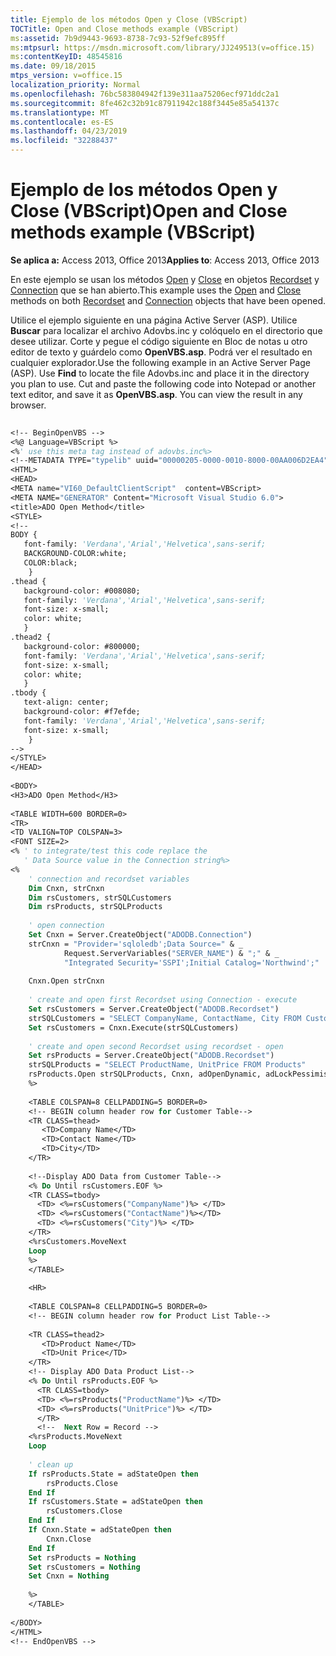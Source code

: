 ```yaml
---
title: Ejemplo de los métodos Open y Close (VBScript)
TOCTitle: Open and Close methods example (VBScript)
ms:assetid: 7b9d9443-9693-8738-7c93-52f9efc895ff
ms:mtpsurl: https://msdn.microsoft.com/library/JJ249513(v=office.15)
ms:contentKeyID: 48545816
ms.date: 09/18/2015
mtps_version: v=office.15
localization_priority: Normal
ms.openlocfilehash: 76bc583804942f139e311aa75206ecf971ddc2a1
ms.sourcegitcommit: 8fe462c32b91c87911942c188f3445e85a54137c
ms.translationtype: MT
ms.contentlocale: es-ES
ms.lasthandoff: 04/23/2019
ms.locfileid: "32288437"
---
```

# <a name="open-and-close-methods-example-vbscript"></a><span data-ttu-id="791d8-102">Ejemplo de los métodos Open y Close (VBScript)</span><span class="sxs-lookup"><span data-stu-id="791d8-102">Open and Close methods example (VBScript)</span></span>


<span data-ttu-id="791d8-103">**Se aplica a:** Access 2013, Office 2013</span><span class="sxs-lookup"><span data-stu-id="791d8-103">**Applies to**: Access 2013, Office 2013</span></span>

<span data-ttu-id="791d8-104">En este ejemplo se usan los métodos [Open](open-method-ado-recordset.md) y [Close](close-method-ado.md) en objetos [Recordset](recordset-object-ado.md) y [Connection](connection-object-ado.md) que se han abierto.</span><span class="sxs-lookup"><span data-stu-id="791d8-104">This example uses the [Open](open-method-ado-recordset.md) and [Close](close-method-ado.md) methods on both [Recordset](recordset-object-ado.md) and [Connection](connection-object-ado.md) objects that have been opened.</span></span>

<span data-ttu-id="791d8-p101">Utilice el ejemplo siguiente en una página Active Server (ASP). Utilice **Buscar** para localizar el archivo Adovbs.inc y colóquelo en el directorio que desee utilizar. Corte y pegue el código siguiente en Bloc de notas u otro editor de texto y guárdelo como **OpenVBS.asp**. Podrá ver el resultado en cualquier explorador.</span><span class="sxs-lookup"><span data-stu-id="791d8-p101">Use the following example in an Active Server Page (ASP). Use **Find** to locate the file Adovbs.inc and place it in the directory you plan to use. Cut and paste the following code into Notepad or another text editor, and save it as **OpenVBS.asp**. You can view the result in any browser.</span></span>

```vb 
 
<!-- BeginOpenVBS --> 
<%@ Language=VBScript %> 
<%' use this meta tag instead of adovbs.inc%> 
<!--METADATA TYPE="typelib" uuid="00000205-0000-0010-8000-00AA006D2EA4" --> 
<HTML> 
<HEAD> 
<META name="VI60_DefaultClientScript"  content=VBScript> 
<META NAME="GENERATOR" Content="Microsoft Visual Studio 6.0"> 
<title>ADO Open Method</title> 
<STYLE> 
<!-- 
BODY { 
   font-family: 'Verdana','Arial','Helvetica',sans-serif; 
   BACKGROUND-COLOR:white; 
   COLOR:black; 
    } 
.thead { 
   background-color: #008080;  
   font-family: 'Verdana','Arial','Helvetica',sans-serif;  
   font-size: x-small; 
   color: white; 
   } 
.thead2 { 
   background-color: #800000;  
   font-family: 'Verdana','Arial','Helvetica',sans-serif;  
   font-size: x-small; 
   color: white; 
   } 
.tbody {  
   text-align: center; 
   background-color: #f7efde; 
   font-family: 'Verdana','Arial','Helvetica',sans-serif;  
   font-size: x-small; 
    } 
--> 
</STYLE> 
</HEAD> 
 
<BODY> 
<H3>ADO Open Method</H3> 
 
<TABLE WIDTH=600 BORDER=0> 
<TR> 
<TD VALIGN=TOP COLSPAN=3> 
<FONT SIZE=2> 
<% ' to integrate/test this code replace the  
   ' Data Source value in the Connection string%> 
<%  
    ' connection and recordset variables 
    Dim Cnxn, strCnxn 
    Dim rsCustomers, strSQLCustomers 
    Dim rsProducts, strSQLProducts 
 
    ' open connection 
    Set Cnxn = Server.CreateObject("ADODB.Connection") 
    strCnxn = "Provider='sqloledb';Data Source=" & _ 
            Request.ServerVariables("SERVER_NAME") & ";" & _ 
            "Integrated Security='SSPI';Initial Catalog='Northwind';" 
 
    Cnxn.Open strCnxn 
         
    ' create and open first Recordset using Connection - execute 
    Set rsCustomers = Server.CreateObject("ADODB.Recordset") 
    strSQLCustomers = "SELECT CompanyName, ContactName, City FROM Customers" 
    Set rsCustomers = Cnxn.Execute(strSQLCustomers)  
 
    ' create and open second Recordset using recordset - open 
    Set rsProducts = Server.CreateObject("ADODB.Recordset") 
    strSQLProducts = "SELECT ProductName, UnitPrice FROM Products" 
    rsProducts.Open strSQLProducts, Cnxn, adOpenDynamic, adLockPessimistic, adCmdText 
    %> 
 
    <TABLE COLSPAN=8 CELLPADDING=5 BORDER=0> 
    <!-- BEGIN column header row for Customer Table--> 
    <TR CLASS=thead> 
       <TD>Company Name</TD> 
       <TD>Contact Name</TD> 
       <TD>City</TD> 
    </TR> 
 
    <!--Display ADO Data from Customer Table--> 
    <% Do Until rsCustomers.EOF %> 
    <TR CLASS=tbody> 
      <TD> <%=rsCustomers("CompanyName")%> </TD> 
      <TD> <%=rsCustomers("ContactName")%></TD> 
      <TD> <%=rsCustomers("City")%> </TD> 
    </TR>  
    <%rsCustomers.MoveNext  
    Loop  
    %> 
    </TABLE> 
 
    <HR> 
 
    <TABLE COLSPAN=8 CELLPADDING=5 BORDER=0> 
    <!-- BEGIN column header row for Product List Table--> 
 
    <TR CLASS=thead2> 
       <TD>Product Name</TD> 
       <TD>Unit Price</TD> 
    </TR> 
    <!-- Display ADO Data Product List--> 
    <% Do Until rsProducts.EOF %> 
      <TR CLASS=tbody>   
      <TD> <%=rsProducts("ProductName")%> </TD> 
      <TD> <%=rsProducts("UnitPrice")%> </TD> 
      </TR> 
      <!--  Next Row = Record --> 
    <%rsProducts.MoveNext  
    Loop  
 
    ' clean up 
    If rsProducts.State = adStateOpen then 
        rsProducts.Close 
    End If 
    If rsCustomers.State = adStateOpen then 
        rsCustomers.Close 
    End If 
    If Cnxn.State = adStateOpen then 
        Cnxn.Close 
    End If 
    Set rsProducts = Nothing 
    Set rsCustomers = Nothing 
    Set Cnxn = Nothing 
 
    %> 
    </TABLE> 
 
</BODY> 
</HTML> 
<!-- EndOpenVBS --> 
```

